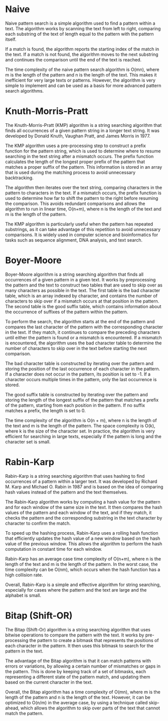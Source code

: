 # Naive
Naive pattern search is a simple algorithm used to find a pattern within a text. The algorithm works by scanning the text from left to right, comparing each substring of the text of length equal to the pattern with the pattern itself.

If a match is found, the algorithm reports the starting index of the match in the text. If a match is not found, the algorithm moves to the next substring and continues the comparison until the end of the text is reached.

The time complexity of the naive pattern search algorithm is O(mn), where m is the length of the pattern and n is the length of the text. This makes it inefficient for very large texts or patterns. However, the algorithm is very simple to implement and can be used as a basis for more advanced pattern search algorithms.

# Knuth-Morris-Pratt
The Knuth-Morris-Pratt (KMP) algorithm is a string searching algorithm that finds all occurrences of a given pattern string in a longer text string. It was developed by Donald Knuth, Vaughan Pratt, and James Morris in 1977.

The KMP algorithm uses a pre-processing step to construct a prefix function for the pattern string, which is used to determine where to resume searching in the text string after a mismatch occurs. The prefix function calculates the length of the longest proper prefix of the pattern that matches a proper suffix of the pattern. This information is stored in an array that is used during the matching process to avoid unnecessary backtracking.

The algorithm then iterates over the text string, comparing characters in the pattern to characters in the text. If a mismatch occurs, the prefix function is used to determine how far to shift the pattern to the right before resuming the comparison. This avoids redundant comparisons and allows the algorithm to run in linear time, O(n+m), where n is the length of the text and m is the length of the pattern.

The KMP algorithm is particularly useful when the pattern has repeated substrings, as it can take advantage of this repetition to avoid unnecessary comparisons. It is widely used in computer science and bioinformatics for tasks such as sequence alignment, DNA analysis, and text search.

# Boyer-Moore
Boyer-Moore algorithm is a string searching algorithm that finds all occurrences of a given pattern in a given text. It works by preprocessing the pattern and the text to construct two tables that are used to skip over as many characters as possible in the text. The first table is the bad character table, which is an array indexed by character, and contains the number of characters to skip over if a mismatch occurs at that position in the pattern. The second table is the good suffix table, which contains information about the occurrence of suffixes of the pattern within the pattern.

To perform the search, the algorithm starts at the end of the pattern and compares the last character of the pattern with the corresponding character in the text. If they match, it continues to compare the preceding characters until either the pattern is found or a mismatch is encountered. If a mismatch is encountered, the algorithm uses the bad character table to determine the number of characters to skip over in the text before starting the next comparison.

The bad character table is constructed by iterating over the pattern and storing the position of the last occurrence of each character in the pattern. If a character does not occur in the pattern, its position is set to -1. If a character occurs multiple times in the pattern, only the last occurrence is stored.

The good suffix table is constructed by iterating over the pattern and storing the length of the longest suffix of the pattern that matches a prefix of the pattern, starting from each position in the pattern. If no suffix matches a prefix, the length is set to 0.

The time complexity of the algorithm is O(n + m), where n is the length of the text and m is the length of the pattern. The space complexity is O(k), where k is the size of the character set. In practice, the algorithm is very efficient for searching in large texts, especially if the pattern is long and the character set is small.

# Rabin-Karp
Rabin-Karp is a string searching algorithm that uses hashing to find occurrences of a pattern within a larger text. It was developed by Richard M. Karp and Michael O. Rabin in 1987 and is based on the idea of comparing hash values instead of the pattern and the text themselves.

The Rabin-Karp algorithm works by computing a hash value for the pattern and for each window of the same size in the text. It then compares the hash values of the pattern and each window of the text, and if they match, it checks the pattern and the corresponding substring in the text character by character to confirm the match.

To speed up the hashing process, Rabin-Karp uses a rolling hash function that efficiently updates the hash value of a new window based on the hash value of the previous window. This allows the algorithm to perform the hash computation in constant time for each window.

Rabin-Karp has an average case time complexity of O(n+m), where n is the length of the text and m is the length of the pattern. In the worst case, the time complexity can be O(nm), which occurs when the hash function has a high collision rate.

Overall, Rabin-Karp is a simple and effective algorithm for string searching, especially for cases where the pattern and the text are large and the alphabet is small.

# Bitap (Shift-OR)
The Bitap (Shift-Or) algorithm is a string searching algorithm that uses bitwise operations to compare the pattern with the text. It works by pre-processing the pattern to create a bitmask that represents the positions of each character in the pattern. It then uses this bitmask to search for the pattern in the text.

The advantage of the Bitap algorithm is that it can match patterns with errors or variations, by allowing a certain number of mismatches or gaps in the pattern. This is done by keeping track of a set of bitmasks, each representing a different state of the pattern match, and updating them based on the current character in the text.

Overall, the Bitap algorithm has a time complexity of O(mn), where m is the length of the pattern and n is the length of the text. However, it can be optimized to O(n/m) in the average case, by using a technique called skip-ahead, which allows the algorithm to skip over parts of the text that cannot match the pattern.